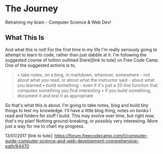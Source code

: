 # The Journey
Retraining my brain - Computer Science &amp; Web Dev!

## What This Is

And what this is not! For the first time in my life I'm really seriously going to attempt to learn to code, rather than just dabble at it. I'm following the suggested course of tuition outlined [here][link to tute] on Free Code Camp. One of the suggested actions is to,
  >• take notes, on a blog, in markdown, wherever, somewhere - not about what you read, or about what the instructor said - about what you learned
• build something - even if it's just a 20 line function that computes something you find interesting
• if you build something, document it and test it as appropriate

So that's what this is about. I'm going to take notes, blog and build tiny things to test my knowledge. I'll have a little blog thing, notes on books I read and folders for stuff I build. This may evolve over time, but right now, that's my plan! Nothing ground-breaking, or possibly very interesting. More just a way for me to chart my progress.

13/01/2017
[link to tute]: https://forum.freecodecamp.com/t/computer-guide-computer-science-and-web-development-comprehensive-path/64470